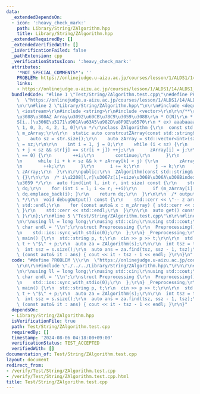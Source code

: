 ```yaml
---
data:
  _extendedDependsOn:
  - icon: ':heavy_check_mark:'
    path: Library/String/ZAlgorithm.hpp
    title: Library/String/ZAlgorithm.hpp
  _extendedRequiredBy: []
  _extendedVerifiedWith: []
  _isVerificationFailed: false
  _pathExtension: cpp
  _verificationStatusIcon: ':heavy_check_mark:'
  attributes:
    '*NOT_SPECIAL_COMMENTS*': ''
    PROBLEM: https://onlinejudge.u-aizu.ac.jp/courses/lesson/1/ALDS1/14/ALDS1_14_B
    links:
    - https://onlinejudge.u-aizu.ac.jp/courses/lesson/1/ALDS1/14/ALDS1_14_B
  bundledCode: "#line 1 \"Test/String/ZAlgorithm.test.cpp\"\n#define PROBLEM \\\r\n\
    \  \"https://onlinejudge.u-aizu.ac.jp/courses/lesson/1/ALDS1/14/ALDS1_14_B\"\r\
    \n\r\n#line 2 \"Library/String/ZAlgorithm.hpp\"\n\r\n#include <deque>\r\n#include\
    \ <iostream>\r\n#include <string>\r\n#include <vector>\r\n\r\n/**\r\n * Z algorithm\u306B\
    \u3088\u308AZ Array\u3092\u69CB\u7BC9\u3059\u308B\r\n * O(N)\r\n * S[0..]\u3068\
    S[i..]\u306E\u5171\u901A\u63A5\u982D\u8F9E\u6570\r\n * ex) aaabaaaab -> [9, 2,\
    \ 1, 0, 3, 4, 2, 1, 0]\r\n */\r\nclass ZAlgorithm {\r\n  const std::vector<int>\
    \ m_zArray;\r\n\r\n  static auto constrcutZArray(const std::string& str) {\r\n\
    \    auto sz = str.size();\r\n    auto zArray = std::vector<int>(sz);\r\n    zArray[0]\
    \ = sz;\r\n\r\n    int i = 1, j = 0;\r\n    while (i < sz) {\r\n      while (i\
    \ + j < sz && str[j] == str[i + j]) ++j;\r\n      zArray[i] = j;\r\n      if (j\
    \ == 0) {\r\n        ++i;\r\n        continue;\r\n      }\r\n      int k = 1;\r\
    \n      while (i + k < sz && k + zArray[k] < j) {\r\n        zArray[i + k] = zArray[k];\r\
    \n        ++k;\r\n      }\r\n      i += k;\r\n      j -= k;\r\n    }\r\n    return\
    \ zArray;\r\n  }\r\n\r\npublic:\r\n  ZAlgorithm(const std::string& str) : m_zArray(constrcutZArray(str))\
    \ {}\r\n\r\n  /* i\u2208[l,r]\u3067z[i]=size\u3068\u306A\u308Bindex\u3092\u8FD4\
    \u3059 */\r\n  auto find(int l, int r, int size) const {\r\n    std::deque<int>\
    \ dq;\r\n    for (int i = l; i <= r; ++i)\r\n      if (m_zArray[i] == size) {\
    \ dq.emplace_back(i); }\r\n    return dq;\r\n  }\r\n\r\n  /* output for debug\
    \ */\r\n  void debugOutput() const {\r\n    std::cerr << \"-- z array --\" <<\
    \ std::endl;\r\n    for (const auto& x : m_zArray) { std::cerr << x << \" \";\
    \ }\r\n    std::cerr << std::endl;\r\n  }\r\n\r\n  auto get() const { return m_zArray;\
    \ }\r\n};\r\n#line 5 \"Test/String/ZAlgorithm.test.cpp\"\n\r\n#line 7 \"Test/String/ZAlgorithm.test.cpp\"\
    \n\r\nusing ll = long long;\r\nusing std::cin;\r\nusing std::cout;\r\nconstexpr\
    \ char endl = '\\n';\r\nstruct Preprocessing {\r\n  Preprocessing() {\r\n    std::cin.tie(0);\r\
    \n    std::ios::sync_with_stdio(0);\r\n  };\r\n} _Preprocessing;\r\n\r\nsigned\
    \ main() {\r\n  std::string p, t;\r\n  cin >> p >> t;\r\n\r\n  std::string s =\
    \ t + \"$\" + p;\r\n  auto za = ZAlgorithm(s);\r\n\r\n  int tsz = t.size();\r\n\
    \  int ssz = s.size();\r\n  auto ans = za.find(tsz, ssz - 1, tsz);\r\n\r\n  for\
    \ (const auto& it : ans) { cout << it - tsz - 1 << endl; }\r\n}\n"
  code: "#define PROBLEM \\\r\n  \"https://onlinejudge.u-aizu.ac.jp/courses/lesson/1/ALDS1/14/ALDS1_14_B\"\
    \r\n\r\n#include \"./../../Library/String/ZAlgorithm.hpp\"\r\n\r\n#include <iostream>\r\
    \n\r\nusing ll = long long;\r\nusing std::cin;\r\nusing std::cout;\r\nconstexpr\
    \ char endl = '\\n';\r\nstruct Preprocessing {\r\n  Preprocessing() {\r\n    std::cin.tie(0);\r\
    \n    std::ios::sync_with_stdio(0);\r\n  };\r\n} _Preprocessing;\r\n\r\nsigned\
    \ main() {\r\n  std::string p, t;\r\n  cin >> p >> t;\r\n\r\n  std::string s =\
    \ t + \"$\" + p;\r\n  auto za = ZAlgorithm(s);\r\n\r\n  int tsz = t.size();\r\n\
    \  int ssz = s.size();\r\n  auto ans = za.find(tsz, ssz - 1, tsz);\r\n\r\n  for\
    \ (const auto& it : ans) { cout << it - tsz - 1 << endl; }\r\n}"
  dependsOn:
  - Library/String/ZAlgorithm.hpp
  isVerificationFile: true
  path: Test/String/ZAlgorithm.test.cpp
  requiredBy: []
  timestamp: '2024-08-06 04:18:00+09:00'
  verificationStatus: TEST_ACCEPTED
  verifiedWith: []
documentation_of: Test/String/ZAlgorithm.test.cpp
layout: document
redirect_from:
- /verify/Test/String/ZAlgorithm.test.cpp
- /verify/Test/String/ZAlgorithm.test.cpp.html
title: Test/String/ZAlgorithm.test.cpp
---
```


